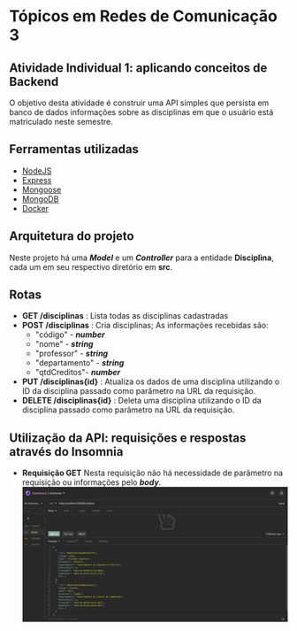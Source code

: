 # Tópicos em Redes de Comunicação 3

## Atividade Individual 1: aplicando conceitos de Backend
O objetivo desta atividade é construir uma API simples que persista em banco de dados informações sobre as disciplinas em que o usuário está matriculado neste semestre.

## Ferramentas utilizadas
- [NodeJS](https://nodejs.org/en/download/)
- [Express](http://expressjs.com/en/starter/installing.html)
- [Mongoose](https://mongoosejs.com/docs/)
- [MongoDB](https://hub.docker.com/_/mongo/)
- [Docker](https://docs.docker.com/get-docker/)  

## Arquitetura do projeto
Neste projeto há uma ***Model*** e um ***Controller*** para a entidade **Disciplina**, cada um em seu respectivo diretório em **src**.

## Rotas
- **GET /disciplinas** : Lista todas as disciplinas cadastradas
- **POST /disciplinas** : Cria disciplinas; As informações recebidas são:
	- "código" - ***number***
	- "nome" - ***string***
	- "professor" - ***string***
	- "departamento" - ***string***
	- "qtdCreditos"- ***number***
- **PUT /disciplinas{id}** : Atualiza os dados de uma disciplina utilizando o ID da disciplina passado como parâmetro na URL da requisição.
- **DELETE /disciplinas{id}** : Deleta uma disciplina utilizando o ID da disciplina passado como parâmetro na URL da requisição.  

## Utilização da API: requisições e respostas através do Insomnia
- **Requisição GET**
Nesta requisição não há necessidade de parâmetro na requisição ou informações pelo ***body***. ![Exemplo de requisição:](./src/assets/images/get_response.png)
